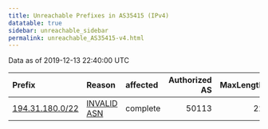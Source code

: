 ```yaml
---
title: Unreachable Prefixes in AS35415 (IPv4)
datatable: true
sidebar: unreachable_sidebar
permalink: unreachable_AS35415-v4.html
---
```


Data as of 2019-12-13 22:40:00 UTC


<div class="datatable-begin"></div>

| Prefix                                                   | Reason                                                                                                 | affected   |   Authorized AS |   MaxLength | Anchor                                         |   unreachable /24s |
|:---------------------------------------------------------|:-------------------------------------------------------------------------------------------------------|:-----------|----------------:|------------:|:-----------------------------------------------|-------------------:|
| [194.31.180.0/22](https://stat.ripe.net/194.31.180.0/22) | [INVALID ASN](https://rpki-validator.ripe.net/announcement-preview?asn=AS35415&prefix=194.31.180.0/22) | complete   |           50113 |          22 | [RIPE](unreachable_RIPE_NCC_RPKI_Root-v4.html) |                  4 |

<div class="datatable-end"></div>